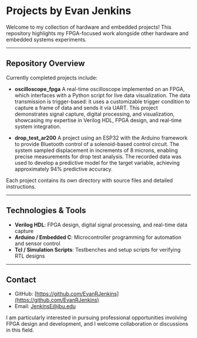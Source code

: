 # Projects by Evan Jenkins

Welcome to my collection of hardware and embedded projects! This repository highlights my FPGA-focused work alongside other hardware and embedded systems experiments.

---

## Repository Overview

Currently completed projects include:

* **oscilloscope\_fpga**
  A real-time oscilloscope implemented on an FPGA, which interfaces with a Python script for live data visualization. The data transmission is trigger-based: it uses a customizable trigger condition to capture a frame of data and sends it via UART. This project demonstrates signal capture, digital processing, and visualization, showcasing my expertise in Verilog HDL, FPGA design, and real-time system integration.

* **drop\_test\_ar200**
  A project using an ESP32 with the Arduino framework to provide Bluetooth control of a solenoid-based control circuit. The system sampled displacement in increments of 8 microns, enabling precise measurements for drop test analysis. The recorded data was used to develop a predictive model for the target variable, achieving approximately 94% predictive accuracy.

Each project contains its own directory with source files and detailed instructions.

---

## Technologies & Tools

* **Verilog HDL**: FPGA design, digital signal processing, and real-time data capture
* **Arduino / Embedded C**: Microcontroller programming for automation and sensor control
* **Tcl / Simulation Scripts**: Testbenches and setup scripts for verifying RTL designs

---

## Contact

* GitHub: [https://github.com/EvanRJenkins](https://github.com/EvanRJenkins)
* Email: [JenkinsE@jbu.edu](mailto:JenkinsE@jbu.edu)

I am particularly interested in pursuing professional opportunities involving FPGA design and development, and I welcome collaboration or discussions in this field.
